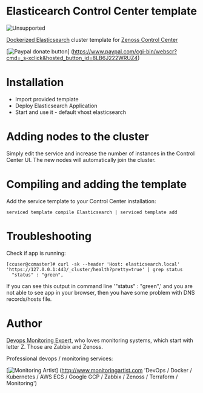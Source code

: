 Elasticearch Control Center template
=====================================

![Unsupported](https://img.shields.io/badge/development_status-unsupported-red.svg)

[Dockerized Elasticsearch](http://www.elastic.co) cluster
template for [Zenoss Control Center](http://controlcenter.io/)

[![Paypal donate button](http://jangaraj.com/img/github-donate-button02.png)]
(https://www.paypal.com/cgi-bin/webscr?cmd=_s-xclick&hosted_button_id=8LB6J222WRUZ4)

Installation
============

- Import provided template
- Deploy Elasticsearch Application
- Start and use it - default vhost elasticsearch


Adding nodes to the cluster
===========================

Simply edit the service and increase the number of instances in the Control
Center UI. The new nodes will automatically join the cluster.

Compiling and adding the template
=================================

Add the service template to your Control Center installation:

```
serviced template compile Elasticsearch | serviced template add
```

Troubleshooting
===============

Check if app is running:

```
[ccuser@ccmaster]# curl -sk --header 'Host: elasticsearch.local' 'https://127.0.0.1:443/_cluster/health?pretty=true' | grep status
  "status" : "green",
```

If you can see this output in command line '"status" : "green",' and you are not able to see app in your browser, then you have some problem with DNS records/hosts file.

Author
======

[Devops Monitoring Expert](http://www.jangaraj.com 'DevOps / Docker / Kubernetes / AWS ECS / Google GCP / Zabbix / Zenoss / Terraform / Monitoring'),
who loves monitoring systems, which start with letter Z. Those are Zabbix and Zenoss.

Professional devops / monitoring services:

[![Monitoring Artist](http://monitoringartist.com/img/github-monitoring-artist-logo.jpg)]
(http://www.monitoringartist.com 'DevOps / Docker / Kubernetes / AWS ECS / Google GCP / Zabbix / Zenoss / Terraform / Monitoring')
